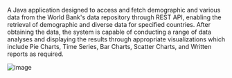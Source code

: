 A Java application designed to access and fetch demographic and various data from the World Bank's data repository through REST API, enabling the retrieval of demographic and diverse data for specified countries. After obtaining the data, the system is capable of conducting a range of data analyses and displaying the results through appropriate visualizations which include Pie Charts, Time Series, Bar Charts, Scatter Charts, and Written reports as required.

![image](https://github.com/tianyang0730/WorldBankApplication/assets/145881680/fbe3a285-8fd3-44ce-95cc-13a22a3d2d7c)







